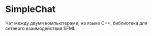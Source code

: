 # SimpleChat
Чат между двумя компьютерами, на языке С++, библиотека для сетевого взаимодействия SFML.

